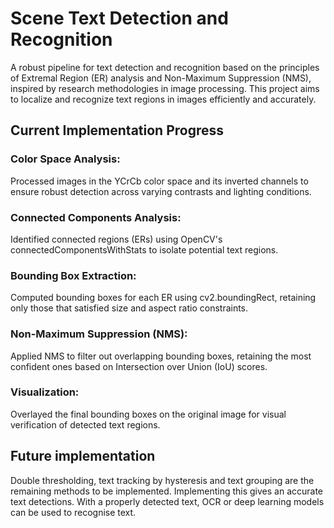 # Scene Text Detection and Recognition
A robust pipeline for text detection and recognition based on the principles of Extremal Region (ER) analysis and Non-Maximum Suppression (NMS), inspired by research methodologies in image processing. This project aims to localize and recognize text regions in images efficiently and accurately.

## Current Implementation Progress
### Color Space Analysis:
Processed images in the YCrCb color space and its inverted channels to ensure robust detection across varying contrasts and lighting conditions.

### Connected Components Analysis:
Identified connected regions (ERs) using OpenCV's connectedComponentsWithStats to isolate potential text regions.

### Bounding Box Extraction:
Computed bounding boxes for each ER using cv2.boundingRect, retaining only those that satisfied size and aspect ratio constraints.

### Non-Maximum Suppression (NMS):
Applied NMS to filter out overlapping bounding boxes, retaining the most confident ones based on Intersection over Union (IoU) scores.

### Visualization:
Overlayed the final bounding boxes on the original image for visual verification of detected text regions.

## Future implementation
Double thresholding, text tracking by hysteresis and text grouping are the remaining methods to be implemented. Implementing this gives an accurate text detections. 
With a properly detected text, OCR or deep learning models can be used to recognise text.
